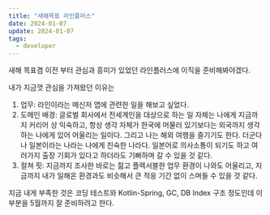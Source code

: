 ```yaml
---
title: "새해목표 라인플러스"
date: 2024-01-07
update: 2024-01-07
tags:
  - developer
---
```


새해 목표겸 이전 부터 관심과 흥미가 있었던 라인플러스에 이직을 준비해봐야겠다.

내가 지금껏 관심을 가져왔던 이유는

1. 업무: 라인이라는 메신저 앱에 관련한 일을 해보고 싶었다.
2. 도메인 배경: 글로벌 회사에서 전세계인을 대상으로 하는 일 자체는 나에게 지금까지 커리어 상 익숙하고, 항상 생각 자체가 한국에 머물러 있기보다는 외국까지 생각하는 나에게 있어 어울리는 일이다. 그리고 나는 해외 여행을 즐기기도 한다. 더군다나 일본이라는 나라는 나에게 친숙한 나라다. 일본어로 의사소통이 되기도 하고 여러가지 출장 기회가 있다고 하더라도 기뻐하며 갈 수 있을 것 같다.
3. 컬쳐 핏: 지금까지 조사한 바로는 젊고 플렉서블한 업무 환경이 나와도 어울리고, 지금까지 내가 일해온 환경과도 비슷해서 큰 적응 기간 없이 스며들 수 있을 것 같다.

지금 내게 부족한 것은 코딩 테스트와 Kotlin-Spring, GC, DB Index 구조 정도인데 이 부분을 5월까지 잘 준비하려고 한다.
